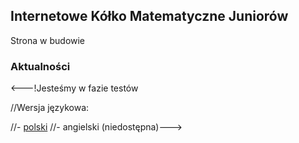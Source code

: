 ## Internetowe Kółko Matematyczne Juniorów

Strona w budowie

### Aktualności

<---!Jesteśmy w fazie testów

//Wersja językowa:

//- [polski](https://ikomj.github.io/pl)
//- angielski (niedostępna)--->
